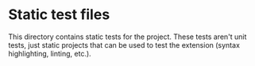 # Static test files

This directory contains static tests for the project. These tests aren't unit tests, just static projects that can be
used to test the extension (syntax highlighting, linting, etc.).
